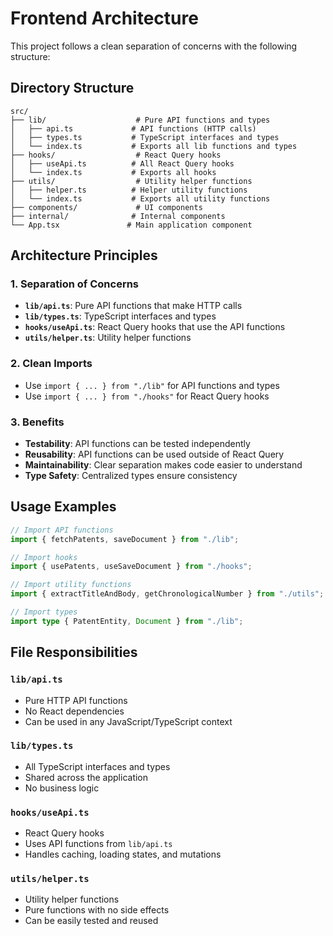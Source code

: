 # Frontend Architecture

This project follows a clean separation of concerns with the following structure:

## Directory Structure

```
src/
├── lib/                    # Pure API functions and types
│   ├── api.ts             # API functions (HTTP calls)
│   ├── types.ts           # TypeScript interfaces and types
│   └── index.ts           # Exports all lib functions and types
├── hooks/                  # React Query hooks
│   ├── useApi.ts          # All React Query hooks
│   └── index.ts           # Exports all hooks
├── utils/                  # Utility helper functions
│   ├── helper.ts          # Helper utility functions
│   └── index.ts           # Exports all utility functions
├── components/             # UI components
├── internal/              # Internal components
└── App.tsx               # Main application component
```

## Architecture Principles

### 1. **Separation of Concerns**
- **`lib/api.ts`**: Pure API functions that make HTTP calls
- **`lib/types.ts`**: TypeScript interfaces and types
- **`hooks/useApi.ts`**: React Query hooks that use the API functions
- **`utils/helper.ts`**: Utility helper functions

### 2. **Clean Imports**
- Use `import { ... } from "./lib"` for API functions and types
- Use `import { ... } from "./hooks"` for React Query hooks

### 3. **Benefits**
- **Testability**: API functions can be tested independently
- **Reusability**: API functions can be used outside of React Query
- **Maintainability**: Clear separation makes code easier to understand
- **Type Safety**: Centralized types ensure consistency

## Usage Examples

```typescript
// Import API functions
import { fetchPatents, saveDocument } from "./lib";

// Import hooks
import { usePatents, useSaveDocument } from "./hooks";

// Import utility functions
import { extractTitleAndBody, getChronologicalNumber } from "./utils";

// Import types
import type { PatentEntity, Document } from "./lib";
```

## File Responsibilities

### `lib/api.ts`
- Pure HTTP API functions
- No React dependencies
- Can be used in any JavaScript/TypeScript context

### `lib/types.ts`
- All TypeScript interfaces and types
- Shared across the application
- No business logic

### `hooks/useApi.ts`
- React Query hooks
- Uses API functions from `lib/api.ts`
- Handles caching, loading states, and mutations

### `utils/helper.ts`
- Utility helper functions
- Pure functions with no side effects
- Can be easily tested and reused 